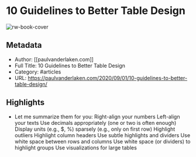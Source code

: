 # 10 Guidelines to Better Table Design

![rw-book-cover](https://readwise-assets.s3.amazonaws.com/static/images/article3.5c705a01b476.png)

## Metadata
- Author: [[paulvanderlaken.com]]
- Full Title: 10 Guidelines to Better Table Design
- Category: #articles
- URL: https://paulvanderlaken.com/2020/09/01/10-guidelines-to-better-table-design/

## Highlights
- Let me summarize them for you:
  Right-align your numbers
  Left-align your texts
  Use decimals appropriately (one or two is often enough)
  Display units (e.g., $, %) sparsely (e.g., only on first row)
  Highlight outliers
  Highlight column headers
  Use subtle highlights and dividers
  Use white space between rows and columns
  Use white space (or dividers) to highlight groups
  Use visualizations for large tables

